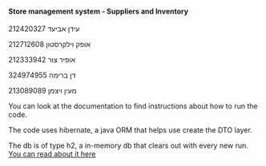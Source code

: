 #### Store management system - Suppliers and Inventory
עידן אביעד 212420327

אופק וילקרסטון 212712608

אופיר צור 212333942

דן ברימה 324974955

מעין ויצמן 213089089

You can look at the documentation to find instructions about how to run the code.

The code uses hibernate, a java ORM that helps use create the DTO layer.

The db is of type h2, a in-memory db that clears out with every new run. [You can read about it here](https://www.h2database.com/html/main.html)

